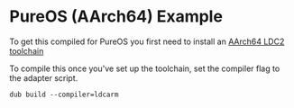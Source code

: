 # PureOS (AArch64) Example
To get this compiled for PureOS you first need to install an [AArch64 LDC2 toolchain](https://wiki.dlang.org/Programming_in_D_tutorial_on_Embedded_Linux_ARM_devices)

To compile this once you've set up the toolchain, set the compiler flag to the adapter script.
```
dub build --compiler=ldcarm
```